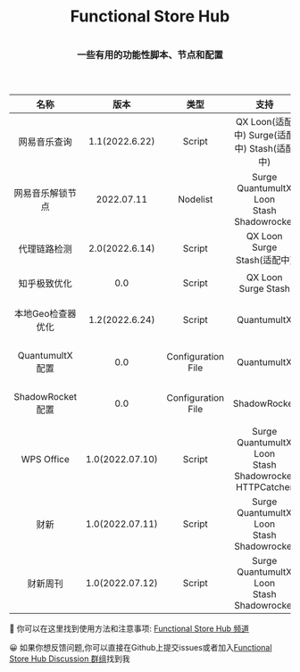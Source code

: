 <div align="center">
<h1 align="center">Functional Store Hub<h1>
<p align="center" color="#6a737d"><p>
<h3 align="center">一些有用的功能性脚本、节点和配置<h3>
<br>
</div>
<div align="center">

| 名称 | 版本 | 类型 | 支持 | 介绍 | 链接 |
| :----: | :----: | :----: | :----: | :----: | :----: |
| 网易音乐查询 | 1.1(2022.6.22) | Script | QX Loon(适配中) Surge(适配中) Stash(适配中) | 检测指定节点能否解锁网易云音乐灰色歌曲 | Come Soon |
| 网易音乐解锁节点 | 2022.07.11 | Nodelist | Surge<br>QuantumultX<br>Loon<br>Stash<br>Shadowrocket | 10条解锁网易云灰色和VIP音乐节点 | [Agent Node](https://github.com/I-am-R-E/Functional-Store-Hub/tree/Master/NeteaseMusic/AgentNode) |
| 代理链路检测 | 2.0(2022.6.14) | Script | QX Loon Surge Stash(适配中) | 检测指定节点的代理链路状况 | [Node Link Check](https://github.com/I-am-R-E/Functional-Store-Hub/tree/Master/NodeLinkCheck) |
| 知乎极致优化 | 0.0 | Script | QX Loon Surge Stash | 针对知乎6.0客户端的极致优化 | Come Soon |
| 本地Geo检查器优化 | 1.2(2022.6.24) | Script | QuantumultX | 内容优化且只显示有用信息的本地Geo检查器 | [Geo Location Checker](https://github.com/I-am-R-E/Functional-Store-Hub/tree/Master/GeoLocationChecker/QuantumultX) |
| QuantumultX配置 | 0.0 | Configuration File | QuantumultX | 最有逻辑的QuantumultX懒人配置文件 | Come Soon |
| ShadowRocket配置 | 0.0 | Configuration File | ShadowRocket | 最有逻辑的ShadowRocket懒人配置文件 | Come Soon |
| WPS Office | 1.0(2022.07.10) | Script | Surge<br>QuantumultX<br>Loon<br>Stash<br>Shadowrocket<br>HTTPCatcher | WPS Office<br>超级会员 | [WPS Office](https://github.com/I-am-R-E/Functional-Store-Hub/tree/Master/WPSOffice) |
| 财新<!--<del>财新</del><br>已失效--> | 1.0(2022.07.11) | Script | Surge<br>QuantumultX<br>Loon<br>Stash<br>Shadowrocket | 财新会员 | [财新](https://github.com/I-am-R-E/Functional-Store-Hub/tree/Master/CaiXin) |
| 财新周刊 | 1.0(2022.07.12) | Script | Surge<br>QuantumultX<br>Loon<br>Stash<br>Shadowrocket | 财新周刊<br>会员 | [财新周刊](https://github.com/I-am-R-E/Functional-Store-Hub/tree/Master/CaiXinWeekly) |
</div>
 
🎉 你可以在这里找到使用方法和注意事项: [Functional Store Hub 频道](https://t.me/Functional_Store_Hub)
 
😀 如果你想反馈问题,你可以直接在Github上提交issues或者加入[Functional Store Hub Discussion 群组](https://t.me/Functional_Store_Hub_Discussion)找到我
